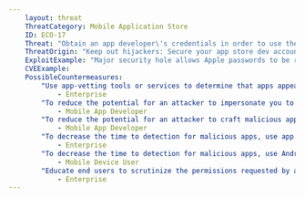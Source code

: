 ```yaml
---
    layout: threat
    ThreatCategory: Mobile Application Store
    ID: ECO-17
    Threat: "Obtain an app developer\'s credentials in order to use their credentials to sign and distribute a new malicious app under the developers name / reputation"
    ThreatOrigin: "Keep out hijackers: Secure your app store dev account [^150]"
    ExploitExample: "Major security hole allows Apple passwords to be reset with only email address, date of birth (update) [^152]"
    CVEExample:
    PossibleCountermeasures:
        "Use app-vetting tools or services to determine that apps appear free of malicious behaviors or vulnerabilities prior to authorizing their use.":
            - Enterprise
        "To reduce the potential for an attacker to impersonate you to official apps stores, follow best practices to protect your developer accounts, such as using multi-factor authentication. [^159] [^160]":
            - Mobile App Developer
        "To reduce the potential for an attacker to craft malicious apps that validate against your developer account, follow best practices to protect cryptographic signing material for applications [^162]":
            - Mobile App Developer
        "To decrease the time to detection for malicious apps, use app threat intelligence services to detect malicious apps installed on devices":
            - Enterprise
        "To decrease the time to detection for malicious apps, use Android Verify Apps feature.":
            - Mobile Device User
        "Educate end users to scrutinize the permissions requested by apps, particularly if an updated version requests significantly different permissions than previous ones.":
            - Enterprise
---
```

